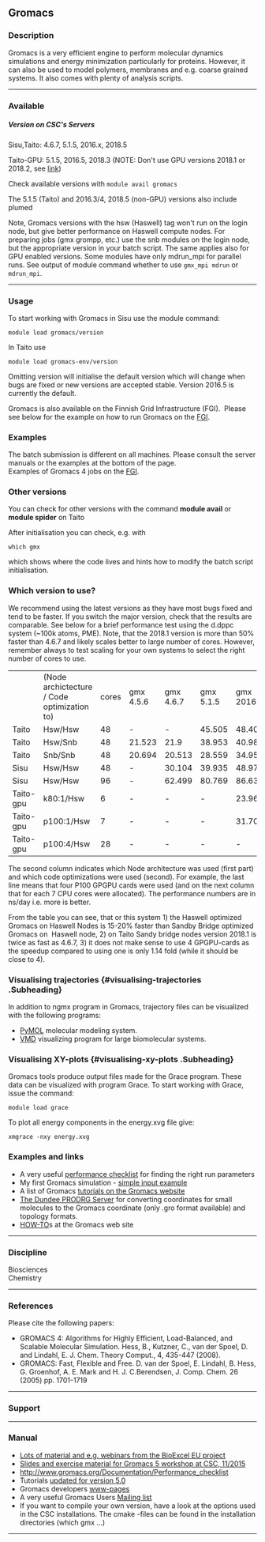 ## Gromacs

### Description

Gromacs is a very efficient engine to perform molecular dynamics
simulations and energy minimization particularly for proteins. However,
it can also be used to model polymers, membranes and e.g. coarse grained
systems. It also comes with plenty of analysis scripts.

------------------------------------------------------------------------

### Available

##### Version on CSC's Servers

Sisu,Taito: 4.6.7, 5.1.5, 2016.x, 2018.5

Taito-GPU: 5.1.5, 2016.5, 2018.3 (NOTE: Don't use GPU versions 2018.1 or
2018.2, see [link])

Check available versions with `module avail gromacs`

The 5.1.5 (Taito) and 2016.3/4, 2018.5 (non-GPU) versions also include
plumed

Note, Gromacs versions with the hsw (Haswell) tag won't run on the login
node, but give better performance on Haswell compute nodes. For
preparing jobs (gmx grompp, etc.) use the snb modules on the login node,
but the appropriate version in your batch script. The same applies also
for GPU enabled versions. Some modules have only mdrun\_mpi for parallel
runs. See output of module command whether to use `gmx_mpi mdrun` or
`mdrun_mpi`.

------------------------------------------------------------------------

### Usage

To start working with Gromacs in Sisu use the module command:

`module load gromacs/version`

In Taito use

`module load gromacs-env/version`

Omitting version will initialise the default version which will change
when bugs are fixed or new versions are accepted stable. Version 2016.5
is currently the default.  
  
Gromacs is also available on the Finnish Grid Infrastructure (FGI). 
Please see below for the example on how to run Gromacs on the [FGI].

### Examples

The batch submission is different on all machines. Please consult the
server manuals or the examples at the bottom of the page.  
Examples of Gromacs 4 jobs on the [FGI][1].

### Other versions

You can check for other versions with the command **module avail** or
**module spider** on Taito  
  
After initialisation you can check, e.g. with

`which gmx`

which shows where the code lives and hints how to modify the batch
script initialisation.

### Which version to use?

We recommend using the latest versions as they have most bugs fixed and
tend to be faster. If you switch the major version, check that the
results are comparable. See below for a brief performance test using the
d.dppc system (~100k atoms, PME). Note, that the 2018.1 version is more
than 50% faster than 4.6.7 and likely scales better to large number of
cores. However, remember always to test scaling for your own systems to
select the right number of cores to use.

|           |                                             |       |           |           |           |            |            |
|-----------|---------------------------------------------|-------|-----------|-----------|-----------|------------|------------|
|           | (Node archictecture / Code optimization to) | cores | gmx 4.5.6 | gmx 4.6.7 | gmx 5.1.5 | gmx 2016.5 | gmx 2018.1 |
| Taito     | Hsw/Hsw                                     | 48    | \-        | \-        | 45.505    | 48.407     | 49.369     |
| Taito     | Hsw/Snb                                     | 48    | 21.523    | 21.9      | 38.953    | 40.987     | 41.318     |
| Taito     | Snb/Snb                                     | 48    | 20.694    | 20.513    | 28.559    | 34.958     | 39.906     |
| Sisu      | Hsw/Hsw                                     | 48    | \-        | 30.104    | 39.935    | 48.979     | 49.624     |
| Sisu      | Hsw/Hsw                                     | 96    | \-        | 62.499    | 80.769    | 86.638     | 96.194     |
| Taito-gpu | k80:1/Hsw                                   | 6     | \-        | \-        | \-        | 23.964     | 27.18      |
| Taito-gpu | p100:1/Hsw                                  | 7     | \-        | \-        | \-        | 31.703     | 55.041     |
| Taito-gpu | p100:4/Hsw                                  | 28    | \-        | \-        | \-        | \-         | 62.868     |

The second column indicates which Node architecture was used (first
part) and which code optimizations were used (second). For example, the
last line means that four P100 GPGPU cards were used (and on the next
column that for each 7 CPU cores were allocated). The performance
numbers are in ns/day i.e. more is better.

From the table you can see, that or this system 1) the Haswell optimized
Gromacs on Haswell Nodes is 15-20% faster than Sandby Bridge optimized
Gromacs on  Haswell node, 2) on Taito Sandy bridge nodes version 2018.1
is twice as fast as 4.6.7, 3) it does not make sense to use 4
GPGPU-cards as the speedup compared to using one is only 1.14 fold
(while it should be close to 4).

### Visualising trajectories {#visualising-trajectories .Subheading}

In addition to ngmx program in Gromacs, trajectory files can be
visualized with the following programs:

-   [PyMOL] molecular modeling system.
-   [VMD] visualizing program for large biomolecular systems.

### Visualising XY-plots {#visualising-xy-plots .Subheading}

Gromacs tools produce output files made for the Grace program. These
data can be visualized with program Grace. To start working with Grace,
issue the command:

`module load grace`

To plot all energy components in the energy.xvg file give:

`xmgrace -nxy energy.xvg`

### Examples and links

-   A very useful [performance checklist] for finding the right run
    parameters
-   My first Gromacs simulation - [simple input example]
-   A list of Gromacs [tutorials on the Gromacs website]
-   [The Dundee PRODRG Server] for converting coordinates for small
    molecules to the Gromacs coordinate (only .gro format available) and
    topology formats.
-   [HOW-TO]s at the Gromacs web site

------------------------------------------------------------------------

### Discipline

Biosciences  
Chemistry  

------------------------------------------------------------------------

### References

Please cite the following papers:

-   GROMACS 4: Algorithms for Highly Efficient, Load-Balanced, and
    Scalable Molecular Simulation. Hess, B., Kutzner, C., van der
    Spoel, D. and Lindahl, E. J. Chem. Theory Comput., 4, 435-447
    (2008).
-   GROMACS: Fast, Flexible and Free. D. van der Spoel, E. Lindahl, B.
    Hess, G. Groenhof, A. E. Mark and H. J. C.Berendsen, J. Comp. Chem.
    26 (2005) pp. 1701-1719

------------------------------------------------------------------------

### Support

------------------------------------------------------------------------

### Manual

-   [Lots of material and e.g. webinars from the BioExcel EU project]
-   [Slides and exercise material for Gromacs 5 workshop at CSC,
    11/2015]
-   <http://www.gromacs.org/Documentation/Performance_checklist>
-   Tutorials [updated for version 5.0]
-   Gromacs developers [www-pages]
-   A very useful Gromacs Users [Mailing list]
-   If you want to compile your own version, have a look at the options
    used in the CSC installations. The cmake -files can be found in the
    installation directories (which gmx ...)

------------------------------------------------------------------------

  [link]: http://manual.gromacs.org/documentation/2018.3/release-notes/2018/2018.3.html
  [FGI]: https://confluence.csc.fi/display/fgi/FGI+User+Pages
  [1]: https://confluence.csc.fi/display/fgi/GROMACS+4.5.5+runtime+environment
  [PyMOL]: http://www.pymol.org/
  [VMD]: http://www.ks.uiuc.edu/Research/vmd/
  [performance checklist]: http://www.gromacs.org/Documentation/Performance_checklist
  [simple input example]: https://research.csc.fi/documents/48467/73376/Sample+Gromacs+input+for+Taito/79a22332-1cc5-4964-9515-ec1faccbfb8c
    "Sample gromacs input files"
  [tutorials on the Gromacs website]: http://www.gromacs.org/Documentation/Tutorials
  [The Dundee PRODRG Server]: http://davapc1.bioch.dundee.ac.uk/prodrg/
  [HOW-TO]: http://www.gromacs.org/Documentation/How-tos
  [Lots of material and e.g. webinars from the BioExcel EU project]: http://bioexcel.eu/software/gromacs/
  [Slides and exercise material for Gromacs 5 workshop at CSC, 11/2015]:
    https://www.csc.fi/web/training/-/gromacs-5
  [updated for version 5.0]: http://www.bevanlab.biochem.vt.edu/Pages/Personal/justin/gmx-tutorials/
  [www-pages]: http://www.gromacs.org/
  [Mailing list]: http://www.gromacs.org/Support/Mailing_Lists/Search
